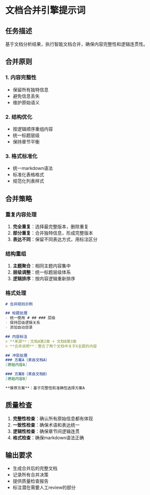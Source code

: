# 文档合并引擎提示词

## 任务描述
基于文档分析结果，执行智能文档合并，确保内容完整性和逻辑连贯性。

## 合并原则

### 1. 内容完整性
- 保留所有独特信息
- 避免信息丢失
- 维护原始语义

### 2. 结构优化
- 按逻辑顺序重组内容
- 统一标题层级
- 保持章节平衡

### 3. 格式标准化
- 统一markdown语法
- 标准化表格格式
- 规范化列表样式

## 合并策略

### 重复内容处理
1. **完全重复**：选择最完整版本，删除重复
2. **部分重复**：合并独特信息，形成完整版本
3. **表达不同**：保留不同表达方式，用标注区分

### 结构重组
1. **主题聚合**：相同主题内容集中
2. **层级调整**：统一标题层级体系
3. **逻辑排序**：按内容逻辑重新排序

### 格式处理
```markdown
# 合并规则示例

## 标题处理
- 统一使用 # ## ### 层级
- 保持层级逻辑关系
- 添加自动目录

## 内容标注
> **来源**：文档A第2章 + 文档B第3章
> **合并说明**：整合了两个文档中关于X主题的内容

## 冲突处理
### 方案A（来自文档A）
[原始内容A]

### 方案B（来自文档B）
[原始内容B]

**推荐方案**：基于完整性和准确性选择方案A
```

## 质量检查
1. **完整性检查**：确认所有原始信息都有体现
2. **一致性检查**：确保术语和表达统一
3. **逻辑性检查**：确保章节间逻辑连贯
4. **格式检查**：确保markdown语法正确

## 输出要求
- 生成合并后的完整文档
- 记录所有合并决策
- 提供质量检查报告
- 标注潜在需要人工review的部分